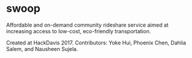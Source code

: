 # swoop
Affordable and on-demand community rideshare service aimed at increasing access to low-cost, eco-friendly transportation.

Created at HackDavis 2017.
Contributors: Yoke Hui, Phoenix Chen, Dahlia Salem, and Nausheen Sujela.
